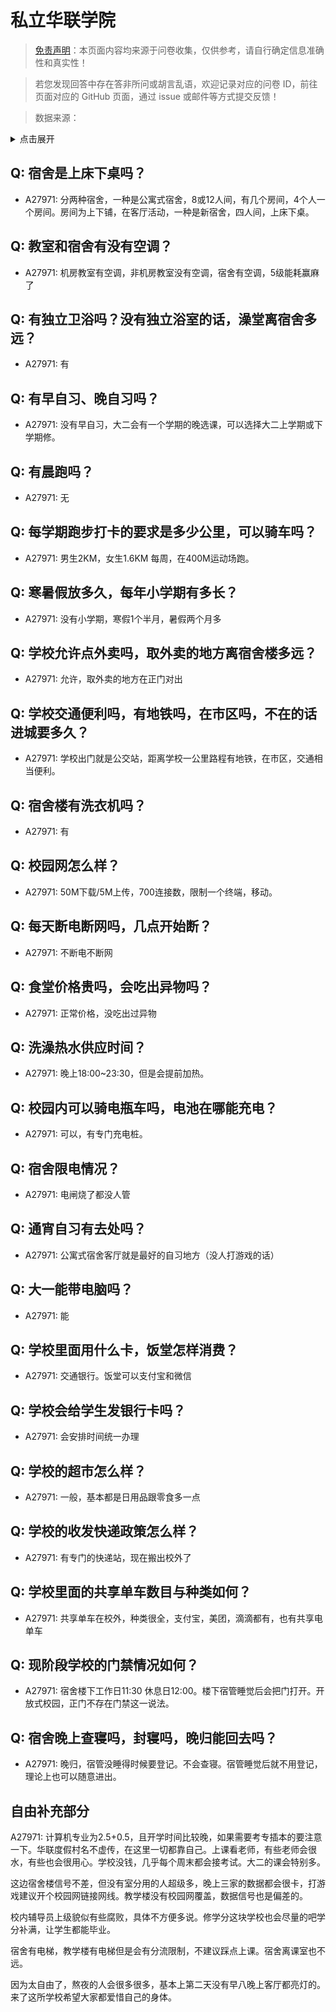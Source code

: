# 私立华联学院

> [免责声明](https://colleges.chat/#_3)：本页面内容均来源于问卷收集，仅供参考，请自行确定信息准确性和真实性！

> 若您发现回答中存在答非所问或胡言乱语，欢迎记录对应的问卷 ID，前往页面对应的 GitHub 页面，通过 issue 或邮件等方式提交反馈！

> 数据来源：

<details><summary>点击展开</summary>
<ul>
<li>A27971: 匿名 (2025 年 05 月)</li>
</ul>
</details>

## Q: 宿舍是上床下桌吗？

- A27971: 分两种宿舍，一种是公寓式宿舍，8或12人间，有几个房间，4个人一个房间。房间为上下铺，在客厅活动，一种是新宿舍，四人间，上床下桌。

## Q: 教室和宿舍有没有空调？

- A27971: 机房教室有空调，非机房教室没有空调，宿舍有空调，5级能耗赢麻了

## Q: 有独立卫浴吗？没有独立浴室的话，澡堂离宿舍多远？

- A27971: 有

## Q: 有早自习、晚自习吗？

- A27971: 没有早自习，大二会有一个学期的晚选课，可以选择大二上学期或下学期修。

## Q: 有晨跑吗？

- A27971: 无

## Q: 每学期跑步打卡的要求是多少公里，可以骑车吗？

- A27971: 男生2KM，女生1.6KM 每周，在400M运动场跑。

## Q: 寒暑假放多久，每年小学期有多长？

- A27971: 没有小学期，寒假1个半月，暑假两个月多

## Q: 学校允许点外卖吗，取外卖的地方离宿舍楼多远？

- A27971: 允许，取外卖的地方在正门对出

## Q: 学校交通便利吗，有地铁吗，在市区吗，不在的话进城要多久？

- A27971: 学校出门就是公交站，距离学校一公里路程有地铁，在市区，交通相当便利。

## Q: 宿舍楼有洗衣机吗？

- A27971: 有

## Q: 校园网怎么样？

- A27971: 50M下载/5M上传，700连接数，限制一个终端，移动。

## Q: 每天断电断网吗，几点开始断？

- A27971: 不断电不断网

## Q: 食堂价格贵吗，会吃出异物吗？

- A27971: 正常价格，没吃出过异物

## Q: 洗澡热水供应时间？

- A27971: 晚上18:00\~23:30，但是会提前加热。

## Q: 校园内可以骑电瓶车吗，电池在哪能充电？

- A27971: 可以，有专门充电桩。

## Q: 宿舍限电情况？

- A27971: 电闸烧了都没人管

## Q: 通宵自习有去处吗？

- A27971: 公寓式宿舍客厅就是最好的自习地方（没人打游戏的话）

## Q: 大一能带电脑吗？

- A27971: 能

## Q: 学校里面用什么卡，饭堂怎样消费？

- A27971: 交通银行。饭堂可以支付宝和微信

## Q: 学校会给学生发银行卡吗？

- A27971: 会安排时间统一办理

## Q: 学校的超市怎么样？

- A27971: 一般，基本都是日用品跟零食多一点

## Q: 学校的收发快递政策怎么样？

- A27971: 有专门的快递站，现在搬出校外了

## Q: 学校里面的共享单车数目与种类如何？

- A27971: 共享单车在校外，种类很全，支付宝，美团，滴滴都有，也有共享电单车

## Q: 现阶段学校的门禁情况如何？

- A27971: 宿舍楼下工作日11:30 休息日12:00。楼下宿管睡觉后会把门打开。开放式校园，正门不存在门禁这一说法。

## Q: 宿舍晚上查寝吗，封寝吗，晚归能回去吗？

- A27971: 晚归，宿管没睡得时候要登记。不会查寝。宿管睡觉后就不用登记，理论上也可以随意进出。

## 自由补充部分

A27971: 计算机专业为2.5+0.5，且开学时间比较晚，如果需要考专插本的要注意一下。华联度假村名不虚传，在这里一切都靠自己。上课看老师，有些老师会很水，有些也会很用心。学校没钱，几乎每个周末都会接考试。大二的课会特别多。

这边宿舍楼信号不差，但没有室分用的人超级多，晚上三家的数据都会很卡，打游戏建议开个校园网链接网线。教学楼没有校园网覆盖，数据信号也是偏差的。

校内辅导员上级貌似有些腐败，具体不方便多说。修学分这块学校也会尽量的吧学分补满，让学生都能毕业。

宿舍有电梯，教学楼有电梯但是会有分流限制，不建议踩点上课。宿舍离课室也不远。

因为太自由了，熬夜的人会很多很多，基本上第二天没有早八晚上客厅都亮灯的。来了这所学校希望大家都爱惜自己的身体。